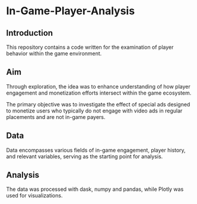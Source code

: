 # In-Game-Player-Analysis

## Introduction

This repository contains a code written for the examination of player behavior within the game environment. 

## Aim

Through exploration, the idea was to enhance understanding of how player engagement and monetization efforts intersect within the game ecosystem. 

The primary objective was to investigate the effect of special ads designed to monetize users who typically do not engage with video ads in regular placements and are not in-game payers.

## Data

Data encompasses various fields of in-game engagement, player history, and relevant variables, serving as the starting point for analysis. 

## Analysis

The data was processed with dask, numpy and pandas, while Plotly was used for visualizations.


